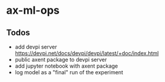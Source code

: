 # ax-ml-ops

## Todos
* add devpi server https://devpi.net/docs/devpi/devpi/latest/+doc/index.html
* public axent package to devpi server
* add jupyter notebook with axent package
* log model as a "final" run of the experiment